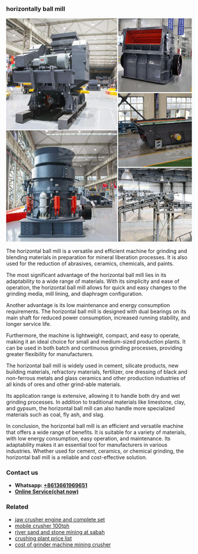 <h3>horizontally ball mill</h3><img src='1706773230.jpg' alt=''><p>The horizontal ball mill is a versatile and efficient machine for grinding and blending materials in preparation for mineral liberation processes. It is also used for the reduction of abrasives, ceramics, chemicals, and paints.</p><p>The most significant advantage of the horizontal ball mill lies in its adaptability to a wide range of materials. With its simplicity and ease of operation, the horizontal ball mill allows for quick and easy changes to the grinding media, mill lining, and diaphragm configuration.</p><p>Another advantage is its low maintenance and energy consumption requirements. The horizontal ball mill is designed with dual bearings on its main shaft for reduced power consumption, increased running stability, and longer service life.</p><p>Furthermore, the machine is lightweight, compact, and easy to operate, making it an ideal choice for small and medium-sized production plants. It can be used in both batch and continuous grinding processes, providing greater flexibility for manufacturers.</p><p>The horizontal ball mill is widely used in cement, silicate products, new building materials, refractory materials, fertilizer, ore dressing of black and non-ferrous metals and glass ceramics and other production industries of all kinds of ores and other grind-able materials.</p><p>Its application range is extensive, allowing it to handle both dry and wet grinding processes. In addition to traditional materials like limestone, clay, and gypsum, the horizontal ball mill can also handle more specialized materials such as coal, fly ash, and slag.</p><p>In conclusion, the horizontal ball mill is an efficient and versatile machine that offers a wide range of benefits. It is suitable for a variety of materials, with low energy consumption, easy operation, and maintenance. Its adaptability makes it an essential tool for manufacturers in various industries. Whether used for cement, ceramics, or chemical grinding, the horizontal ball mill is a reliable and cost-effective solution.</p><h3>Contact us</h3><ul><li><strong>Whatsapp:&nbsp;<a href="https://wa.me/8613661969651">+8613661969651</a></strong></li><li><a href="https://swt.shibang-china.com/?git&amp;zhl&amp;horizontally ball mill"><strong>Online Service(chat now)</strong></a></li></ul><h3>Related</h3><ul><li><a href='jaw crusher engine and complete set.md'>jaw crusher engine and complete set</a></li><li><a href='mobile crusher 100tph.md'>mobile crusher 100tph</a></li><li><a href='river sand and stone mining at sabah.md'>river sand and stone mining at sabah</a></li><li><a href='crushing plant price list.md'>crushing plant price list</a></li><li><a href='cost of grinder machine mining crusher.md'>cost of grinder machine mining crusher</a></li></ul>
